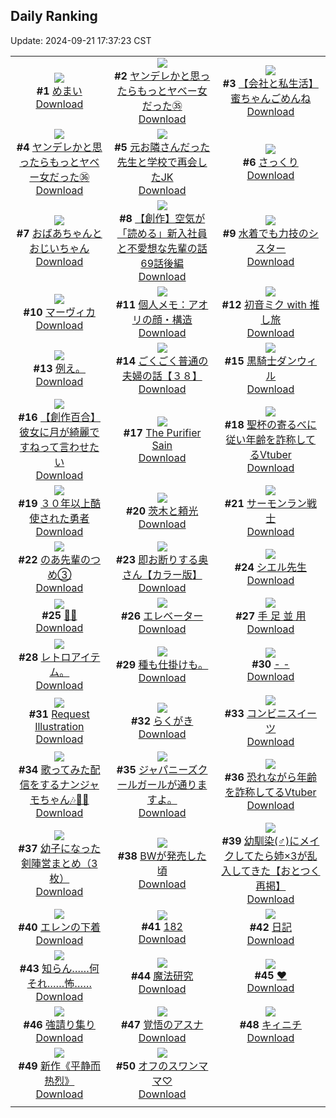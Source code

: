 ## Daily Ranking
Update: 2024-09-21 17:37:23 CST

|      |      |      |
| :----: | :----: | :----: |
| ![](https://i.pixiv.re/c/240x480/img-master/img/2024/09/19/07/30/02/122568747_p0_master1200.jpg)<br>**#1** [めまい](https://www.pixiv.net/artworks/122568747)<br>[Download](https://i.pixiv.re/img-original/img/2024/09/19/07/30/02/122568747_p0.jpg) | ![](https://i.pixiv.re/c/240x480/img-master/img/2024/09/19/00/01/03/122561408_p0_master1200.jpg)<br>**#2** [ヤンデレかと思ったらもっとヤベー女だった㉟](https://www.pixiv.net/artworks/122561408)<br>[Download](https://i.pixiv.re/img-original/img/2024/09/19/00/01/03/122561408_p0.png) | ![](https://i.pixiv.re/c/240x480/img-master/img/2024/09/20/12/00/06/122600007_p0_master1200.jpg)<br>**#3** [【会社と私生活】蜜ちゃんごめんね](https://www.pixiv.net/artworks/122600007)<br>[Download](https://i.pixiv.re/img-original/img/2024/09/20/12/00/06/122600007_p0.jpg) |
| ![](https://i.pixiv.re/c/240x480/img-master/img/2024/09/20/00/00/56/122589244_p0_master1200.jpg)<br>**#4** [ヤンデレかと思ったらもっとヤベー女だった㊱](https://www.pixiv.net/artworks/122589244)<br>[Download](https://i.pixiv.re/img-original/img/2024/09/20/00/00/56/122589244_p0.png) | ![](https://i.pixiv.re/c/240x480/img-master/img/2024/09/19/19/06/19/122579609_p0_master1200.jpg)<br>**#5** [元お隣さんだった先生と学校で再会したJK](https://www.pixiv.net/artworks/122579609)<br>[Download](https://i.pixiv.re/img-original/img/2024/09/19/19/06/19/122579609_p0.jpg) | ![](https://i.pixiv.re/c/240x480/img-master/img/2024/09/19/01/06/49/122563631_p0_master1200.jpg)<br>**#6** [さっくり](https://www.pixiv.net/artworks/122563631)<br>[Download](https://i.pixiv.re/img-original/img/2024/09/19/01/06/49/122563631_p0.jpg) |
| ![](https://i.pixiv.re/c/240x480/img-master/img/2024/09/20/18/31/02/122607086_p0_master1200.jpg)<br>**#7** [おばあちゃんとおじいちゃん](https://www.pixiv.net/artworks/122607086)<br>[Download](https://i.pixiv.re/img-original/img/2024/09/20/18/31/02/122607086_p0.jpg) | ![](https://i.pixiv.re/c/240x480/img-master/img/2024/09/19/18/39/24/122578853_p0_master1200.jpg)<br>**#8** [【創作】空気が「読める」新入社員と不愛想な先輩の話69話後編](https://www.pixiv.net/artworks/122578853)<br>[Download](https://i.pixiv.re/img-original/img/2024/09/19/18/39/24/122578853_p0.jpg) | ![](https://i.pixiv.re/c/240x480/img-master/img/2024/09/19/19/15/13/122579812_p0_master1200.jpg)<br>**#9** [水着でも力技のシスター](https://www.pixiv.net/artworks/122579812)<br>[Download](https://i.pixiv.re/img-original/img/2024/09/19/19/15/13/122579812_p0.jpg) |
| ![](https://i.pixiv.re/c/240x480/img-master/img/2024/09/19/00/00/28/122561287_p0_master1200.jpg)<br>**#10** [マーヴィカ](https://www.pixiv.net/artworks/122561287)<br>[Download](https://i.pixiv.re/img-original/img/2024/09/19/00/00/28/122561287_p0.jpg) | ![](https://i.pixiv.re/c/240x480/img-master/img/2024/09/19/06/00/09/122567596_p0_master1200.jpg)<br>**#11** [個人メモ：アオリの顔・構造](https://www.pixiv.net/artworks/122567596)<br>[Download](https://i.pixiv.re/img-original/img/2024/09/19/06/00/09/122567596_p0.jpg) | ![](https://i.pixiv.re/c/240x480/img-master/img/2024/09/19/00/00/26/122561273_p0_master1200.jpg)<br>**#12** [初音ミク with 推し旅](https://www.pixiv.net/artworks/122561273)<br>[Download](https://i.pixiv.re/img-original/img/2024/09/19/00/00/26/122561273_p0.jpg) |
| ![](https://i.pixiv.re/c/240x480/img-master/img/2024/09/19/15/27/45/122575214_p0_master1200.jpg)<br>**#13** [例え。](https://www.pixiv.net/artworks/122575214)<br>[Download](https://i.pixiv.re/img-original/img/2024/09/19/15/27/45/122575214_p0.jpg) | ![](https://i.pixiv.re/c/240x480/img-master/img/2024/09/20/17/00/11/122604783_p0_master1200.jpg)<br>**#14** [ごくごく普通の夫婦の話【３８】](https://www.pixiv.net/artworks/122604783)<br>[Download](https://i.pixiv.re/img-original/img/2024/09/20/17/00/11/122604783_p0.jpg) | ![](https://i.pixiv.re/c/240x480/img-master/img/2024/09/19/19/27/12/122580088_p0_master1200.jpg)<br>**#15** [黒騎士ダンウィル](https://www.pixiv.net/artworks/122580088)<br>[Download](https://i.pixiv.re/img-original/img/2024/09/19/19/27/12/122580088_p0.jpg) |
| ![](https://i.pixiv.re/c/240x480/img-master/img/2024/09/19/19/02/05/122579512_p0_master1200.jpg)<br>**#16** [【創作百合】彼女に月が綺麗ですねって言わせたい](https://www.pixiv.net/artworks/122579512)<br>[Download](https://i.pixiv.re/img-original/img/2024/09/19/19/02/05/122579512_p0.jpg) | ![](https://i.pixiv.re/c/240x480/img-master/img/2024/09/19/00/00/22/122561253_p0_master1200.jpg)<br>**#17** [The Purifier Sain](https://www.pixiv.net/artworks/122561253)<br>[Download](https://i.pixiv.re/img-original/img/2024/09/19/00/00/22/122561253_p0.png) | ![](https://i.pixiv.re/c/240x480/img-master/img/2024/09/19/21/00/24/122582852_p0_master1200.jpg)<br>**#18** [聖杯の寄るべに従い年齢を詐称してるVtuber](https://www.pixiv.net/artworks/122582852)<br>[Download](https://i.pixiv.re/img-original/img/2024/09/19/21/00/24/122582852_p0.png) |
| ![](https://i.pixiv.re/c/240x480/img-master/img/2024/09/19/14/32/53/122574413_p0_master1200.jpg)<br>**#19** [３０年以上酷使された勇者](https://www.pixiv.net/artworks/122574413)<br>[Download](https://i.pixiv.re/img-original/img/2024/09/19/14/32/53/122574413_p0.jpg) | ![](https://i.pixiv.re/c/240x480/img-master/img/2024/09/20/17/20/15/122605217_p0_master1200.jpg)<br>**#20** [茨木と頼光](https://www.pixiv.net/artworks/122605217)<br>[Download](https://i.pixiv.re/img-original/img/2024/09/20/17/20/15/122605217_p0.jpg) | ![](https://i.pixiv.re/c/240x480/img-master/img/2024/09/19/00/00/17/122561227_p0_master1200.jpg)<br>**#21** [サーモンラン戦士](https://www.pixiv.net/artworks/122561227)<br>[Download](https://i.pixiv.re/img-original/img/2024/09/19/00/00/17/122561227_p0.jpg) |
| ![](https://i.pixiv.re/c/240x480/img-master/img/2024/09/19/01/29/04/122564146_p0_master1200.jpg)<br>**#22** [のあ先輩のつめ③](https://www.pixiv.net/artworks/122564146)<br>[Download](https://i.pixiv.re/img-original/img/2024/09/19/01/29/04/122564146_p0.jpg) | ![](https://i.pixiv.re/c/240x480/img-master/img/2024/09/19/00/05/14/122561675_p0_master1200.jpg)<br>**#23** [即お断りする奥さん【カラー版】](https://www.pixiv.net/artworks/122561675)<br>[Download](https://i.pixiv.re/img-original/img/2024/09/19/00/05/14/122561675_p0.jpg) | ![](https://i.pixiv.re/c/240x480/img-master/img/2024/09/20/00/00/08/122589047_p0_master1200.jpg)<br>**#24** [シエル先生](https://www.pixiv.net/artworks/122589047)<br>[Download](https://i.pixiv.re/img-original/img/2024/09/20/00/00/08/122589047_p0.png) |
| ![](https://i.pixiv.re/c/240x480/img-master/img/2024/09/19/00/00/16/122561222_p0_master1200.jpg)<br>**#25** [🐰🦈](https://www.pixiv.net/artworks/122561222)<br>[Download](https://i.pixiv.re/img-original/img/2024/09/19/00/00/16/122561222_p0.jpg) | ![](https://i.pixiv.re/c/240x480/img-master/img/2024/09/20/20/20/52/122610117_p0_master1200.jpg)<br>**#26** [エレベーター](https://www.pixiv.net/artworks/122610117)<br>[Download](https://i.pixiv.re/img-original/img/2024/09/20/20/20/52/122610117_p0.jpg) | ![](https://i.pixiv.re/c/240x480/img-master/img/2024/09/19/00/14/45/122562019_p0_master1200.jpg)<br>**#27** [手 足 並 用](https://www.pixiv.net/artworks/122562019)<br>[Download](https://i.pixiv.re/img-original/img/2024/09/19/00/14/45/122562019_p0.jpg) |
| ![](https://i.pixiv.re/c/240x480/img-master/img/2024/09/20/19/56/18/122609293_p0_master1200.jpg)<br>**#28** [レトロアイテム。](https://www.pixiv.net/artworks/122609293)<br>[Download](https://i.pixiv.re/img-original/img/2024/09/20/19/56/18/122609293_p0.jpg) | ![](https://i.pixiv.re/c/240x480/img-master/img/2024/09/19/13/47/46/122563813_p0_master1200.jpg)<br>**#29** [種も仕掛けも。](https://www.pixiv.net/artworks/122563813)<br>[Download](https://i.pixiv.re/img-original/img/2024/09/19/13/47/46/122563813_p0.jpg) | ![](https://i.pixiv.re/c/240x480/img-master/img/2024/09/20/00/00/24/122589147_p0_master1200.jpg)<br>**#30** [- -](https://www.pixiv.net/artworks/122589147)<br>[Download](https://i.pixiv.re/img-original/img/2024/09/20/00/00/24/122589147_p0.jpg) |
| ![](https://i.pixiv.re/c/240x480/img-master/img/2024/09/19/01/55/00/122564677_p0_master1200.jpg)<br>**#31** [Request Illustration](https://www.pixiv.net/artworks/122564677)<br>[Download](https://i.pixiv.re/img-original/img/2024/09/19/01/55/00/122564677_p0.png) | ![](https://i.pixiv.re/c/240x480/img-master/img/2024/09/20/03/50/08/122594204_p0_master1200.jpg)<br>**#32** [らくがき](https://www.pixiv.net/artworks/122594204)<br>[Download](https://i.pixiv.re/img-original/img/2024/09/20/03/50/08/122594204_p0.jpg) | ![](https://i.pixiv.re/c/240x480/img-master/img/2024/09/20/20/30/05/122610380_p0_master1200.jpg)<br>**#33** [コンビニスイーツ](https://www.pixiv.net/artworks/122610380)<br>[Download](https://i.pixiv.re/img-original/img/2024/09/20/20/30/05/122610380_p0.png) |
| ![](https://i.pixiv.re/c/240x480/img-master/img/2024/09/19/01/30/02/122564176_p0_master1200.jpg)<br>**#34** [歌ってみた配信をするナンジャモちゃん🎶🎤🎼](https://www.pixiv.net/artworks/122564176)<br>[Download](https://i.pixiv.re/img-original/img/2024/09/19/01/30/02/122564176_p0.jpg) | ![](https://i.pixiv.re/c/240x480/img-master/img/2024/09/20/20/13/28/122609932_p0_master1200.jpg)<br>**#35** [ジャパニーズクールガールが通りますよ。](https://www.pixiv.net/artworks/122609932)<br>[Download](https://i.pixiv.re/img-original/img/2024/09/20/20/13/28/122609932_p0.jpg) | ![](https://i.pixiv.re/c/240x480/img-master/img/2024/09/20/21/15/29/122611942_p0_master1200.jpg)<br>**#36** [恐れながら年齢を詐称してるVtuber](https://www.pixiv.net/artworks/122611942)<br>[Download](https://i.pixiv.re/img-original/img/2024/09/20/21/15/29/122611942_p0.png) |
| ![](https://i.pixiv.re/c/240x480/img-master/img/2024/09/19/19/23/03/122579984_p0_master1200.jpg)<br>**#37** [幼子になった剣陣営まとめ（3枚）](https://www.pixiv.net/artworks/122579984)<br>[Download](https://i.pixiv.re/img-original/img/2024/09/19/19/23/03/122579984_p0.jpg) | ![](https://i.pixiv.re/c/240x480/img-master/img/2024/09/19/00/25/21/122562373_p0_master1200.jpg)<br>**#38** [BWが発売した頃](https://www.pixiv.net/artworks/122562373)<br>[Download](https://i.pixiv.re/img-original/img/2024/09/19/00/25/21/122562373_p0.jpg) | ![](https://i.pixiv.re/c/240x480/img-master/img/2024/09/20/12/00/27/122600064_p0_master1200.jpg)<br>**#39** [幼馴染(♂)にメイクしてたら姉×3が乱入してきた【おとつく再掲】](https://www.pixiv.net/artworks/122600064)<br>[Download](https://i.pixiv.re/img-original/img/2024/09/20/12/00/27/122600064_p0.jpg) |
| ![](https://i.pixiv.re/c/240x480/img-master/img/2024/09/19/20/41/12/122582204_p0_master1200.jpg)<br>**#40** [エレンの下着](https://www.pixiv.net/artworks/122582204)<br>[Download](https://i.pixiv.re/img-original/img/2024/09/19/20/41/12/122582204_p0.jpg) | ![](https://i.pixiv.re/c/240x480/img-master/img/2024/09/19/21/58/10/122584693_p0_master1200.jpg)<br>**#41** [182](https://www.pixiv.net/artworks/122584693)<br>[Download](https://i.pixiv.re/img-original/img/2024/09/19/21/58/10/122584693_p0.jpg) | ![](https://i.pixiv.re/c/240x480/img-master/img/2024/09/20/21/38/41/122612721_p0_master1200.jpg)<br>**#42** [日記](https://www.pixiv.net/artworks/122612721)<br>[Download](https://i.pixiv.re/img-original/img/2024/09/20/21/38/41/122612721_p0.png) |
| ![](https://i.pixiv.re/c/240x480/img-master/img/2024/09/19/18/05/14/122578142_p0_master1200.jpg)<br>**#43** [知らん……何それ……怖……](https://www.pixiv.net/artworks/122578142)<br>[Download](https://i.pixiv.re/img-original/img/2024/09/19/18/05/14/122578142_p0.jpg) | ![](https://i.pixiv.re/c/240x480/img-master/img/2024/09/19/08/10/18/122569297_p0_master1200.jpg)<br>**#44** [魔法研究](https://www.pixiv.net/artworks/122569297)<br>[Download](https://i.pixiv.re/img-original/img/2024/09/19/08/10/18/122569297_p0.jpg) | ![](https://i.pixiv.re/c/240x480/img-master/img/2024/09/19/00/00/19/122561240_p0_master1200.jpg)<br>**#45** [❤️](https://www.pixiv.net/artworks/122561240)<br>[Download](https://i.pixiv.re/img-original/img/2024/09/19/00/00/19/122561240_p0.jpg) |
| ![](https://i.pixiv.re/c/240x480/img-master/img/2024/09/20/07/06/51/122596328_p0_master1200.jpg)<br>**#46** [強請り集り](https://www.pixiv.net/artworks/122596328)<br>[Download](https://i.pixiv.re/img-original/img/2024/09/20/07/06/51/122596328_p0.jpg) | ![](https://i.pixiv.re/c/240x480/img-master/img/2024/09/19/00/00/36/122561323_p0_master1200.jpg)<br>**#47** [覚悟のアスナ](https://www.pixiv.net/artworks/122561323)<br>[Download](https://i.pixiv.re/img-original/img/2024/09/19/00/00/36/122561323_p0.jpg) | ![](https://i.pixiv.re/c/240x480/img-master/img/2024/09/20/00/00/19/122589124_p0_master1200.jpg)<br>**#48** [キィニチ](https://www.pixiv.net/artworks/122589124)<br>[Download](https://i.pixiv.re/img-original/img/2024/09/20/00/00/19/122589124_p0.png) |
| ![](https://i.pixiv.re/c/240x480/img-master/img/2024/09/20/00/17/11/122589936_p0_master1200.jpg)<br>**#49** [新作《平静而热烈》](https://www.pixiv.net/artworks/122589936)<br>[Download](https://i.pixiv.re/img-original/img/2024/09/20/00/17/11/122589936_p0.jpg) | ![](https://i.pixiv.re/c/240x480/img-master/img/2024/09/19/00/09/39/122561841_p0_master1200.jpg)<br>**#50** [オフのスワンママ♡](https://www.pixiv.net/artworks/122561841)<br>[Download](https://i.pixiv.re/img-original/img/2024/09/19/00/09/39/122561841_p0.jpg) |
|      |
